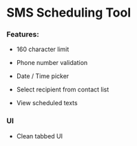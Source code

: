# SMS Scheduling Tool

### Features:
* 160 character limit
* Phone number validation
* Date / Time picker
* Select recipient from contact list

* View scheduled texts

### UI
* Clean tabbed UI



